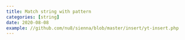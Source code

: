 ```yaml
---
title: Match string with pattern
categories: [string]
date: 2020-08-08
example: //github.com/nu8/sienna/blob/master/insert/yt-insert.php
---
```

